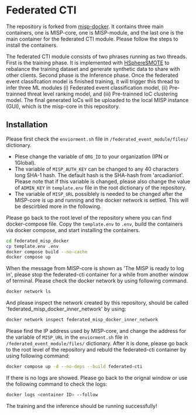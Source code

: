 # Federated CTI

The repository is forked from [misp-docker](https://github.com/MISP/misp-docker). It contains three main containers, one is MISP-core, one is MISP-module, and the last one is the main container for the federated CTI module. Please follow the steps to install the  containers.

The federated CTI module consists of two phrases running as two threads. First is the training phase. It is implemented with [HSphereSMOTE](https://github.com/ohnoholly/P2P-FedAggregation) to rebalance the training dataset and generate synthetic data to share with other clients. Second phase is the Inference phase. Once the federated event classifcation model is finished training, it will trigger this thread to infer three ML modules (i) Federated event classification model, (ii) Pre-trainned threat level ranking model, and (iii) Pre-trainned IoC clustering model. The final generated IoCs will be uploaded to the local MISP instance (GUI), which is the misp-core in this repository.

## Installation
Please first check the `enviorment.sh` file in `/federated_event_module/files/` dictionary. 
* Plese change the variable of `ORG_ÌD` to your organization (IPN or 1Global). 
* The variable of `MISP_AUTH_KEY` can be changed to any 40 characters long SHA-1 hash. The default hash is the SHA-hash from 'arcadianiot'. Please note that if this variable is changed, please also change the value of `ADMIN_KEY` in `template.env` file in the root dictionary of the repository.  
* The variable of `MISP_URL` possiblely is needed to be changed after the MISP-core is up and running and the docker network is settled. This will be descirbled more in the following. 

Please go back to the root level of the repository where you can find docker-compose file.
Copy the `template.env` to `.env`,  build the containers via docker compose, and start installing the containers.

```sh
cd federated_misp_docker
cp template.env .env
docker compose build --no-cache
docker compose up
```
When the message from MISP-core is shown as 'The MISP is ready to log in', please stop the federated-cti container for a while from another window of terminal. 
Please check the docker network by using following command.

```sh
docker network ls
```
And please inspect the network created by this repository, should be called 'federated_misp_docker_inner_network'  by using:
```sh
docker network inspect federated_misp_docker_inner_network
```
Please find the IP address used by MISP-core, and change the address for the variable of `MISP_URL` in the `enviorment.sh` file in `/federated_event_module/files/` dictionary.
After it is done, please go back to the root level of the repository and rebuld the federated-cti container by using following command:
```sh
docker compose up -d --no-deps --build federated-cti
```
If there is no logs are showed. Please go back to the orignal window or use the following command to check the logs:
```sh
docker logs <container ID> --follow
```
The training and the inference should be running successfully!

